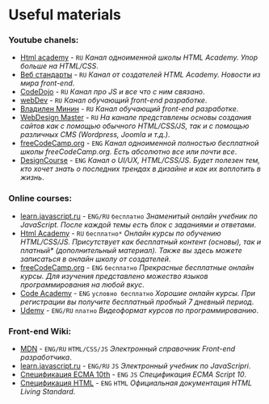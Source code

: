 # Useful materials

### Youtube chanels:
* [Html academy](https://www.youtube.com/user/htmlacademyru/featured) - ```RU``` *Канал одноименной школы HTML Academy. Упор больше на HTML/CSS*.
* [Веб стандарты](https://www.youtube.com/user/wstdays/featured) - ```RU``` *Канал от создателей HTML Academy. Новости из мира front-end*.
* [CodeDojo](https://www.youtube.com/channel/UCY10FZglXJ8RL3xB04VpykQ/featured) - ```RU``` *Канал про JS и все что с ним связано*.
* [webDev](https://www.youtube.com/channel/UCE9ODjNIkOHrnSdkYWLfYhg/featured) - ```RU``` *Канал обучающий front-end разработке*. 
* [Владилен Минин](https://www.youtube.com/channel/UCg8ss4xW9jASrqWGP30jXiw) - ```RU``` *Канал обучающий front-end разработке*. 
* [WebDesign Master](https://www.youtube.com/channel/UC7enHM_oJRYJOnyJrcRzwbg) - ```RU``` *На канале представлены основы создания сайтов как с помощью обычного HTML/CSS/JS, так и с помощью различных CMS (Wordpress, Joomla и т.д.)*.
* [freeCodeCamp.org](https://www.youtube.com/channel/UC8butISFwT-Wl7EV0hUK0BQ) - ```ENG``` *Канал одноименной полностью бесплатной школы freeCodeCamp.org. Есть абсолютно все или почти все*.
* [DesignCourse](https://www.youtube.com/user/DesignCourse/featured) - ```ENG``` *Канал о UI/UX, HTML/CSS/JS. Будет полезен тем, кто хочет знать о последних трендах в дизайне и как их воплотить в жизнь*.

### Online courses:
* [learn.javascript.ru](https://learn.javascript.ru/) - ```ENG/RU``` ```бесплатно``` *Знаменитый онлайн учебник по JavaScript. После каждой темы есть блок с заданиями и ответами*.
* [Html Academy](https://htmlacademy.ru/) - ```RU``` ```бесплатно*``` *Онлайн курсы по обучению HTML/CSS/JS. Присутствует как бесплатный контент (основы), так и платный\* (дополнительный материал). Также вы здесь можете записаться в онлайн школу от создателей*.
* [freeCodeCamp.org](https://freeCodeCamp.org/) - ```ENG``` ```бесплатно``` *Прекрасные бесплатные онлайн курсы. Для изучения представлено можество языков программирования на любой вкус*.
* [Code Academy](https://www.codecademy.com/) - ```ENG``` ```условно бесплатно``` *Хорошие онлайн курсы. При регистрации вы получите бесплатный пробный 7 дневный период*.
* [Udemy](https://www.udemy.com/) - ```ENG/RU``` ```платно``` *Видеоформат курсов по программированию*.

### Front-end Wiki:
* [MDN](https://developer.mozilla.org/) - ```ENG/RU``` ```HTML/CSS/JS``` *Электронный справочник Front-end разработчика*.
* [learn.javascript.ru](https://learn.javascript.ru/) - ```ENG/RU``` ```JS``` *Электронный учебник по JavaScripri*.
* [Спецификация ECMA 10th](https://www.ecma-international.org/ecma-262/10.0/) - ```ENG``` ```JS``` *Спецификация ECMA Script 10*.
* [Спецификация HTML](https://html.spec.whatwg.org/multipage/) - ```ENG``` ```HTML``` *Официальная документация HTML Living Standard*.


